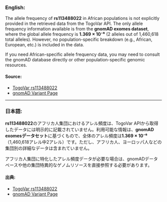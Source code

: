 ### English:
The allele frequency of **rs113488022** in African populations is not explicitly provided in the retrieved data from the TogoVar API. The only allele frequency information available is from the **gnomAD exomes dataset**, where the global allele frequency is **1.369 × 10⁻⁶** (2 alleles out of 1,460,618 total alleles). However, no population-specific breakdown (e.g., African, European, etc.) is included in the data.

If you need African-specific allele frequency data, you may need to consult the gnomAD database directly or other population-specific genomic resources.

#### Source:
- [TogoVar rs113488022](https://togovar.org)
- [gnomAD Variant Page](https://gnomad.broadinstitute.org/variant/7-140753336-A-T?dataset=gnomad_r4)

---

### 日本語:
**rs113488022**のアフリカ人集団におけるアレル頻度は、TogoVar APIから取得したデータには明示的に記載されていません。利用可能な情報は、**gnomAD exomesデータセット**に基づくもので、全体のアレル頻度は**1.369 × 10⁻⁶**（1,460,618アレル中2アレル）です。ただし、アフリカ人、ヨーロッパ人などの集団別の詳細なデータは含まれていません。

アフリカ人集団に特化したアレル頻度データが必要な場合は、gnomADデータベースや他の集団特異的なゲノムリソースを直接参照する必要があります。

#### 出典:
- [TogoVar rs113488022](https://togovar.org)
- [gnomAD Variant Page](https://gnomad.broadinstitute.org/variant/7-140753336-A-T?dataset=gnomad_r4)